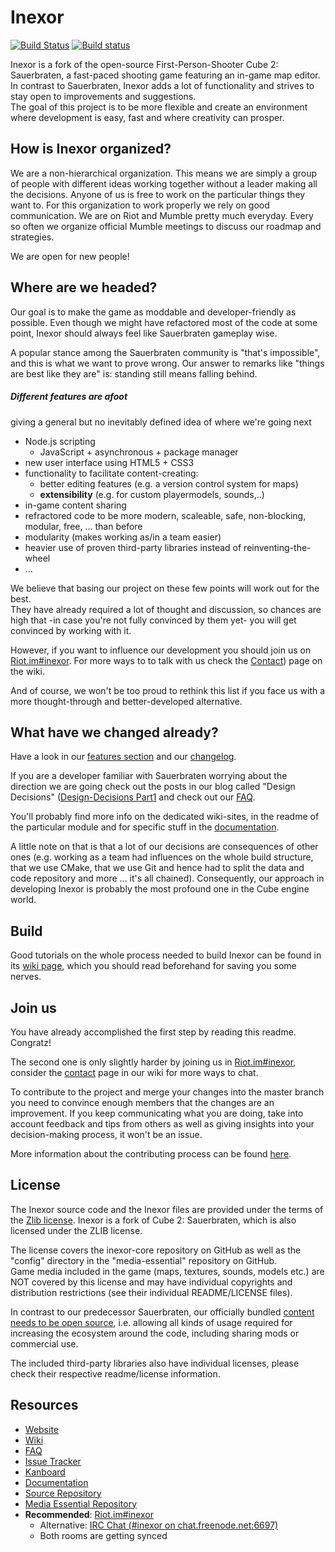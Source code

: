 # Inexor

[![Build Status](https://travis-ci.org/inexorgame/inexor-core.svg?branch=master)](https://travis-ci.org/inexorgame/inexor-core) [![Build status](https://ci.appveyor.com/api/projects/status/h9kwt5lk54epjv8t/branch/master?svg=true)](https://ci.appveyor.com/project/inexor-game/code)

Inexor is a fork of the open-source First-Person-Shooter Cube 2: Sauerbraten, a fast-paced shooting game featuring an in-game map editor.  
In contrast to Sauerbraten, Inexor adds a lot of functionality and strives to stay open to improvements and suggestions.  
The goal of this project is to be more flexible and create an environment where development is easy, fast and where creativity can prosper.


## How is Inexor organized?

We are a non-hierarchical organization. This means we are simply a group of people with different ideas working together without a leader making all the decisions. Anyone of us is free to work on the particular things they want to.
For this organization to work properly we rely on good communication. We are on Riot and Mumble pretty much everyday. Every so often we organize official Mumble meetings to discuss our roadmap and strategies.

We are open for new people!


## Where are we headed?

Our goal is to make the game as moddable and developer-friendly as possible.
Even though we might have refactored most of the code at some point, Inexor should always feel like Sauerbraten gameplay wise.

A popular stance among the Sauerbraten community is "that's impossible", and this is what we want to prove wrong. Our answer to remarks like "things are best like they are" is: standing still means falling behind.


##### Different features are afoot
giving a general but no inevitably defined idea of where we're going next

* Node.js scripting
  * JavaScript + asynchronous + package manager
* new user interface using HTML5 + CSS3
* functionality to facilitate content-creating:
  * better editing features (e.g. a version control system for maps)
  * **extensibility** (e.g. for custom playermodels, sounds,..)
* in-game content sharing
* refractored code to be more modern, scaleable, safe, non-blocking, modular, free, ... than before
 * modularity (makes working as/in a team easier)
 * heavier use of proven third-party libraries instead of reinventing-the-wheel
* ...

We believe that basing our project on these few points will work out for the best.  
They have already required a lot of thought and discussion, so chances are high that -in case you're not fully convinced by them yet- you will get convinced by working with it.

However, if you want to influence our development you should join us on [Riot.im#inexor](https://riot.im/app/#/room/#inexor:matrix.org). For more ways to to talk with us check the [Contact](https://github.com/inexorgame/inexor-core/wiki/Contact)) page on the wiki.  

And of course, we won't be too proud to rethink this list if you face us with a more thought-through and better-developed alternative.


## What have we changed already?

Have a look in our [features section](https://github.com/inexorgame/inexor-core/wiki#features) and our
[changelog](https://github.com/inexorgame/inexor-core/blob/master/changelog.md).


If you are a developer familiar with Sauerbraten worrying about the direction we are going check out the posts in our blog called
"Design Decisions" ([Design-Decisions Part1](https://inexor.org/blog/2015/04-26-alpha1-design-decisions) and check out our [FAQ](https://github.com/inexorgame/inexor-core/wiki/Frequently-Asked-Questions).

You'll probably find more info on the dedicated wiki-sites, in the readme of the particular module and for specific stuff in the [documentation](https://docs.inexor.org).


A little note on that is that a lot of our decisions are consequences of other ones (e.g. working as a team had influences on the whole build structure, that we use CMake, that we use Git and hence had to split the data and code repository and more ...  it's all chained).
Consequently, our approach in developing Inexor is probably the most profound one in the Cube engine world.


## Build

Good tutorials on the whole process needed to build Inexor can be found in its [wiki page](https://github.com/inexorgame/inexor-core/wiki/Build), which you should read beforehand for saving you some nerves.


## Join us

You have already accomplished the first step by reading this readme. Congratz!

The second one is only slightly harder by joining us in [Riot.im#inexor](https://riot.im/app/#/room/#inexor:matrix.org), consider the [contact](https://github.com/inexorgame/inexor-core/wiki/Contact) page in our wiki for more ways to chat.

To contribute to the project and merge your changes into the master branch you need to convince enough members that the changes are an improvement.
If you keep communicating what you are doing, take into account feedback and tips from others as well as giving insights into your decision-making process, it won't be an issue.

More information about the contributing process can be found [here](https://github.com/inexorgame/inexor-core/wiki/How-To-Contribute-Code).


## License

The Inexor source code and the Inexor files are provided under the terms of the [Zlib license](license.md).
Inexor is a fork of Cube 2: Sauerbraten, which is also licensed under the ZLIB license.

The license covers the inexor-core repository on GitHub as well as the "config" directory in the "media-essential" repository on GitHub.  
Game media included in the game (maps, textures, sounds, models etc.) are NOT covered by this license and may have individual copyrights and distribution restrictions (see their individual README/LICENSE files).  

In contrast to our predecessor Sauerbraten, our officially bundled [content needs to be open source](https://github.com/inexorgame/inexor-core/wiki/License-Policy), i.e. allowing all kinds of usage required for increasing the ecosystem around the code, including sharing mods or commercial use.

The included third-party libraries also have individual licenses, please check their respective readme/license information.


## Resources

* [Website](https://inexor.org)
* [Wiki](https://github.com/inexorgame/inexor-core/wiki)
* [FAQ](https://github.com/inexorgame/inexor-core/wiki/Frequently-Asked-Questions)
* [Issue Tracker](https://github.com/inexorgame/inexor-core/issues)
* [Kanboard](https://waffle.io/inexorgame/inexor-core)
* [Documentation](https://docs.inexor.org)
* [Source Repository](https://github.com/inexorgame/inexor-core)
* [Media Essential Repository](https://github.com/inexorgame/media-essential)
* **Recommended**: [Riot.im#inexor](https://riot.im/app/#/room/#inexor:matrix.org)
  * Alternative: [IRC Chat (#inexor on chat.freenode.net:6697)](irc://chat.freenode.net:6697/#inexor)
  * Both rooms are getting synced
